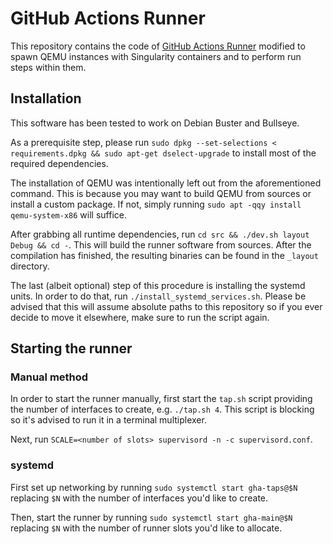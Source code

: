 # GitHub Actions Runner

This repository contains the code of [GitHub Actions Runner](https://github.com/actions/runner.git) modified to spawn QEMU instances with Singularity containers and to perform run steps within them.

## Installation

This software has been tested to work on Debian Buster and Bullseye.

As a prerequisite step, please run `sudo dpkg --set-selections < requirements.dpkg && sudo apt-get dselect-upgrade` to install most of the required dependencies.

The installation of QEMU was intentionally left out from the aforementioned command.
This is because you may want to build QEMU from sources or install a custom package.
If not, simply running `sudo apt -qqy install qemu-system-x86` will suffice.

After grabbing all runtime dependencies, run `cd src && ./dev.sh layout Debug && cd -`.
This will build the runner software from sources.
After the compilation has finished, the resulting binaries can be found in the `_layout` directory.

The last (albeit optional) step of this procedure is installing the systemd units.
In order to do that, run `./install_systemd_services.sh`.
Please be advised that this will assume absolute paths to this repository so if you ever decide to move it elsewhere, make sure to run the script again.

## Starting the runner

### Manual method

In order to start the runner manually, first start the `tap.sh` script providing the number of interfaces to create, e.g. `./tap.sh 4`.
This script is blocking so it's advised to run it in a terminal multiplexer.

Next, run `SCALE=<number of slots> supervisord -n -c supervisord.conf`.

### systemd

First set up networking by running `sudo systemctl start gha-taps@$N` replacing `$N` with the number of interfaces you'd like to create.

Then, start the runner by running `sudo systemctl start gha-main@$N` replacing `$N` with the number of runner slots you'd like to allocate.
